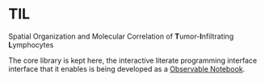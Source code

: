 # TIL
Spatial Organization and Molecular Correlation of <b>T</b>umor-<b>I</b>nfiltrating <b>L</b>ymphocytes

The core library is kept here, the interactive literate programming
 interface interface that it enables is being developed as a 
 [Observable Notebook](https://beta.observablehq.com/@jonasalmeida/til).
